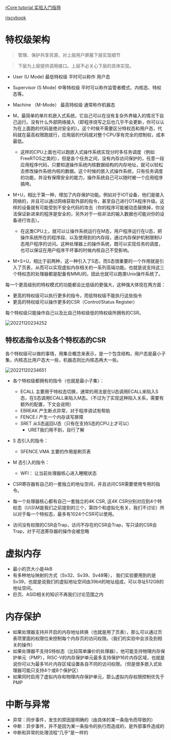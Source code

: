 [rCore tutorial 实验入门指导](https://blog.ideawand.com/2022/11/18/rcore_tutorial/os-camp-2022-winter-riscv/)

[riscvbook](http://riscvbook.com/chinese/RISC-V-Reader-Chinese-v2p1.pdf)

# 特权级架构
> 管理、保护共享资源，对上层用户屏蔽下层实现细节

> 下层为上层提供调用接口。上层不必关心下层的具体实现。


+ User (U Mode) 最低特权级 平时可以称作 用户态
+ Supervisor (S Mode) 中等特权级 平时可以称作监管者模式、内核态、特权态等。
+ Machine （M-Mode） 最高特权级 通常称作机器态


+ M，最简单的单片机嵌入式系统，它自己可以在没有复杂外界输入的情况下自己运行。没有什么外部网络接入（即程序烧写之后也几乎不会更新，你可以认为在上面跑的代码是绝对安全的）。这个时候不需要区分特权态和用户态，代码就在最高权限跑就行，应用层的代码就对整个CPU享有完全的控制权，成本最低。
    + 这样的CPU上面也可以跑嵌入式操作系统实现分时多任务调度（例如FreeRTOS之类的），但是各个任务之间，没有内存访问保护的，任意一段应用程序代码，只要知道操作系统内核数据结构的内存地址，就可以轻松去修改操作系统内核的数据。这个时候的嵌入式操作系统，只有任务调度的功能，并没有保障安全的能力，操作系统自己可以随时被一个应用程序搞垮。
+ M+U，相比于第一种，增加了内存保护功能。例如对于IOT设备，他们是接入网络的，并且可以通过网络获取外部的指令，甚至自己进行OTA程序升级。这样的设备就有可能受到不安全代码的攻击（你的程序可能被动态替换掉，你没法保证新进来的程序是安全的，另外对于一些非法的输入数据也可能对你的设备进行攻击）。
    + 在这类CPU上，就可以让操作系统运行在M态，用户程序运行在U态，把操作系统所在的程序段、以及使用到的内存段，通过内存保护机制限制U态用户程序的访问。这种处理器上的操作系统，既可以实现任务的调度，也可以保证在用户程序干坏事的时候内核自己不受影响。
+ M+S+U，相比于前两种，这一种引入了S态，而S态很重要的一个作用就是引入了页表，从而可以实现虚拟内存相关的一系列高端功能。也就是说支持这三个特权态的处理器都是配备有MMU的，因此也就可以跑类Unix操作系统了。


每一个更高级别的特权模式的功能都会比低级的更强大，这种强大体现在两方面：

+ 更高的特权级可以执行更多的指令，而低特权级不能执行这些指令
+ 更高的特权级可以操作更多的CSR（Control/Status Register）

每个特权级只能操作自己以及比自己特权级低的特权级所拥有的CSR。

![20221120234252](https://cdn.jsdelivr.net/gh/lnyo-cly/blogImg/pics/20221120234252.png)

## 特权态指令以及各个特权态的CSR

各个特权级可以做的事情，用集合概念来表示，是一个包含结构，用户态是最小子集，内核态比用户态大一些，机器态则比内核态再大一些。

![20221120234651](https://cdn.jsdelivr.net/gh/lnyo-cly/blogImg/pics/20221120234651.png)

+ 各个特权级都拥有的指令（也就是最小子集）：
    + ECALL 主要用于特权态切换，通常的用法是在U态调用ECALL来陷入S态，在S态调用ECALL来陷入M态。（不过为了实现这种陷入关系，需要有额外的配置，下文会说明）
    + EBREAK 产生断点异常，对于程序调试有帮助
    + FENCE.I 产生一个内存读写屏障
    + SRET 从S态返回U态（只有在支持S态的CPU上才可以）
        + URET我们用不到，自行了解
+ S 态引入的指令：
    + SFENCE.VMA 主要的作用是刷页表
+ M 态引入的指令：
    + WFI： 让当前处理器核心进入睡眠状态


+ CSR寄存器有自己的一套独立的地址空间，并且访问CSR需要使用专用的指令。
+ 每一个处理器核心都有自己一套独立的4K CSR, 这4K CSR分别对应到4个特权态（U\S\M是我们之前提到的三个，第四个和虚拟化有关，我们不讨论）所以对于每一个特权态，最多有1024个CSR可以使用。
+ 访问没有权限的CSR会Trap，访问不存在的CSR会Trap，写只读的CSR会Trap，对于可选寄存器的操作会被忽略


# 虚拟内存

+ 最小的页大小是4kB
+ 有多种地址映射的方式（Sv32、Sv39、Sv48等）， 我们实验要用到的是Sv39，也就是说我们的虚拟地址空间由39bit的地址组成，可以寻址512GB的地址空间。
+ 巨页、ASID相关的知识不再我们讨论范围之内



# 内存保护


+ 如果处理器支持并开启的内存地址转换（也就是用了页表），那么可以通过页表项里面的权限位来控制每个内存页的访问权限。（我们的实验中会涉及到相关的操作）
+ 如果处理器不支持S特权态（比较简单廉价的处理器），他可能支持物理内存保护单元（PMP），RISC-V的内存保护单元最多支持保护16片内存区域，也就是说你可以为最多16片内存区域设置各自不同的访问权限。（但是很多嵌入式处理器可能只支持4个或8个保护区）
+ 如果同时启用了虚拟内存和物理内存保护单元，那么虚拟内存权限控制优先于PMP




# 中断与异常

+ 异常：同步事件，发生的原因是明确的（由具体的某一条指令而导致的）
+ 中断：异步事件，并不是因为某一条指令的执行而造成的，是外部事件造成的
+ 中断和异常的处理流程“几乎”是一样的















